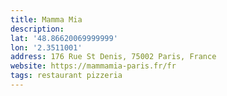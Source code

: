 ```yaml
---
title: Mamma Mia
description: 
lat: '48.86620069999999'
lon: '2.3511001'
address: 176 Rue St Denis, 75002 Paris, France
website: https://mammamia-paris.fr/fr
tags: restaurant pizzeria
---
```

